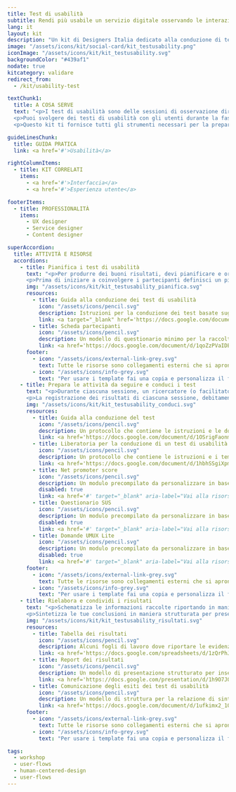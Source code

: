 ```yaml
---
title: Test di usabilità
subtitle: Rendi più usabile un servizio digitale osservando le interazioni degli utenti
lang: it
layout: kit
description: "Un kit di Designers Italia dedicato alla conduzione di test di usabilità di un servizio digitale"
image: "/assets/icons/kit/social-card/kit_testusability.png"
iconImage: "/assets/icons/kit/kit_testusability.svg"
backgroundColor: "#439af1"
nodate: true
kitcategory: validare
redirect_from:
  - /kit/usability-test

textChunk1:
  title: A COSA SERVE
  text: "<p>I test di usabilità sono delle sessioni di osservazione diretta dell’interazione tra un utente e un servizio digitale. I test vengono svolti assegnando all’utente uno o più attività da svolgere e analizzando il suo comportamento nel portarli a termine.</p>
  <p>Puoi svolgere dei testi di usabilità con gli utenti durante la fase di sviluppo del servizio digitale, per verificare il loro comportamento e apportare eventuali modifiche in corso d’opera, oppure quando un servizio digitale è già in uso, per capire eventuali problemi di utilizzo e riprogettare di conseguenza alcuni componenti in ottica di miglioramento.</p>
  <p>Questo kit ti fornisce tutti gli strumenti necessari per la preparazione, conduzione e l’analisi dei risultati di un test di usabilità, sulla base di quanto indicato nel Protocollo eGLU.</p>"

guideLinesChunk:
  title: GUIDA PRATICA
  link: <a href='#'>Usabilità</a>

rightColumnItems:
  - title: KIT CORRELATI
    items:
      - <a href='#'>Interfaccia</a>
      - <a href='#'>Esperienza utente</a>

footerItems:
  - title: PROFESSIONALITÀ
    items:
      - UX designer
      - Service designer
      - Content designer

superAccordion:
  title: ATTIVITÀ E RISORSE
  accordions:
    - title: Pianifica i test di usabilità
      text: "<p>Per produrre dei buoni risultati, devi pianificare e organizzare le sessioni di test nel dettaglio, definendo in una fase preliminare il numero e la tipologia di utenti coinvolti, la modalità di svolgimento del test, il metodo di misurazione scelto e i task da verificare.</p>
      <p>Prima di iniziare a coinvolgere i partecipanti definisci un piano di massima per assicurarti di andare nella giusta direzione durante le sessioni, e poter elaborare risultati utili all’obiettivo della ricerca.</p>"
      img: "/assets/icons/kit/kit_testusability_pianifica.svg"
      resources:
        - title: Guida alla conduzione dei test di usabilità
          icon: "/assets/icons/pencil.svg"
          description: Istruzioni per la conduzione dei test basate sugli allegati 2 e 3 del Protocollo eGLU
          link: <a target="_blank" href='https://docs.google.com/document/d/1kM_3umUUiPp51iTsfsoQKhdV2-FD6bjKKFp17xTB124/edit?usp=sharing' aria-label="Vai alla risorsa (link esterno)" >Vai alla risorsa</a>
        - title: Scheda partecipanti
          icon: "/assets/icons/pencil.svg"
          description: Un modello di questionario minimo per la raccolta dei dati anagrafici dei tester
          link: <a href='https://docs.google.com/document/d/1qoZzPVaIDE8sKg1Fa6JKSG-EPsy_YTtgSlDaV7O4X2c/edit?usp=sharing' target="_blank" aria-label="Vai alla risorsa (link esterno)">Vai alla risorsa</a>  
      footer:
        - icon: "/assets/icons/external-link-grey.svg"
          text: Tutte le risorse sono collegamenti esterni che si aprono in una nuova finestra.
        - icon: "/assets/icons/info-grey.svg"
          text: "Per usare i template fai una copia e personalizza il file: trovi le istruzioni nella prima pagina della risorsa."
    - title: Prepara le attività da seguire e conduci i test
      text: "<p>Durante ciascuna sessione, un ricercatore (o facilitatore) affianca il partecipante, descrivendo i task da svolgere, osservando l’interazione in modo diretto (senza interruzioni) e aspettando il termine di ogni operazione per approfondire con ulteriori domande.</p>
      <p>La registrazione dei risultati di ciascuna sessione, debitamente anonimizzati, è necessaria per redigere un report finale dell’attività, ovvero un documento che mette in luce gli aspetti funzionanti e/o critici dell’esperienza d’uso attuale sulla base dei dati raccolti.</p>"
      img: "/assets/icons/kit/kit_testusability_conduci.svg"
      resources:
        - title: Guida alla conduzione del test
          icon: "/assets/icons/pencil.svg"
          description: Un protocollo che contiene le istruzioni e le domande aperte da chiedere durante l'intervista
          link: <a href='https://docs.google.com/document/d/1OSrigFaonmGj_3t-OvNZ2uuA-RIpnjGLv2dNkwexI5E/edit?usp=sharing' target="_blank" aria-label="Vai alla risorsa (link esterno)" >Vai alla risorsa</a>
        - title: Liberatoria per la conduzione di un test di usabilità
          icon: "/assets/icons/pencil.svg"
          description: Un protocollo che contiene le istruzioni e i temi chiave da trattare durante l'intervista
          link: <a href='https://docs.google.com/document/d/1hbhSSgiXpmN8TrrJIeXhFvER08ZSpY9RiAp1n-NsAB0/edit?usp=sharing' target="_blank" aria-label="Vai alla risorsa (link esterno)">Vai alla risorsa</a>
        - title: Net promoter score
          icon: "/assets/icons/pencil.svg"
          description: Un modulo precompilato da personalizzare in base alla ricerca e far firmare prima dell'intervista
          disabled: true
          link: <a href='#' target="_blank" aria-label="Vai alla risorsa (link esterno)" >Vai alla risorsa</a>
        - title: Questionario SUS
          icon: "/assets/icons/pencil.svg"
          description: Un modulo precompilato da personalizzare in base alla ricerca e far firmare prima dell'intervista
          disabled: true
          link: <a href='#' target="_blank" aria-label="Vai alla risorsa (link esterno)" >Vai alla risorsa</a>
        - title: Domande UMUX Lite
          icon: "/assets/icons/pencil.svg"
          description: Un modulo precompilato da personalizzare in base alla ricerca e far firmare prima dell'intervista
          disabled: true
          link: <a href='#' target="_blank" aria-label="Vai alla risorsa (link esterno)" >Vai alla risorsa</a>
      footer:
        - icon: "/assets/icons/external-link-grey.svg"
          text: Tutte le risorse sono collegamenti esterni che si aprono in una nuova finestra.
        - icon: "/assets/icons/info-grey.svg"
          text: "Per usare i template fai una copia e personalizza il file: trovi le istruzioni nella prima pagina della risorsa."
    - title: Rielabora e condividi i risultati
      text: "<p>Schematizza le informazioni raccolte riportando in maniera sintetica i resoconti verbali dei partecipanti per analizzarli sotto diversi punti di vista e sintetizzarli. Categorizza e classifica le evidenze per poi rielaborarle in maniera trasversale e identificare tematiche rilevanti rispetto agli obiettivi della ricerca.</p>
      <p>Sintetizza le tue conclusioni in maniera strutturata per presentarle agli altri stakeholder di progetto e produrre una relazione ad-hoc.</p>"
      img: "/assets/icons/kit/kit_testusability_risultati.svg"
      resources:
        - title: Tabella dei risultati
          icon: "/assets/icons/pencil.svg"
          description: Alcuni fogli di lavoro dove riportare le evidenze delle interviste per elaborare le conclusioni
          link: <a href='https://docs.google.com/spreadsheets/d/1zQrPhJIl0deg8YHbm87Y7GvCbDwxBNO1OIA33DYWsXE/edit?usp=sharing' target="_blank" aria-label="Vai alla risorsa (link esterno)" >Vai alla risorsa</a>
        - title: Report dei risultati
          icon: "/assets/icons/pencil.svg"
          description: Un modello di presentazione strutturato per inserire i risultati delle interviste
          link: <a href='https://docs.google.com/presentation/d/1h9O7JOPhye95nZ2f4zDdzVrtVPmpry6yRH-5R9Y_bEg/edit?usp=sharing' target="_blank" aria-label="Vai alla risorsa (link esterno)" >Vai alla risorsa</a>
        - title: Comunicazione degli esiti dei test di usabilità
          icon: "/assets/icons/pencil.svg"
          description: Un modello di struttura per la relazione di sintesi dei risultati delle interviste
          link: <a href='https://docs.google.com/document/d/1ufkimx2_10Qe4APacfcI6vjoPbMpPwltC2-2MUpUckA/edit?usp=sharing' target="_blank" aria-label="Vai alla risorsa (link esterno)" >Vai alla risorsa</a>
      footer:
        - icon: "/assets/icons/external-link-grey.svg"
          text: Tutte le risorse sono collegamenti esterni che si aprono in una nuova finestra.
        - icon: "/assets/icons/info-grey.svg"
          text: "Per usare i template fai una copia e personalizza il file: trovi le istruzioni nella prima pagina della risorsa."

tags:
  - workshop
  - user-flows
  - human-centered-design
  - user-flows
---
```

